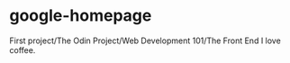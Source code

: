 google-homepage
===============

First project/The Odin Project/Web Development 101/The Front End
I love coffee.
